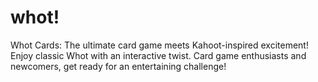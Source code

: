 # whot!
Whot Cards: The ultimate card game meets Kahoot-inspired excitement! Enjoy classic Whot with an interactive twist. Card game enthusiasts and newcomers, get ready for an entertaining challenge!
